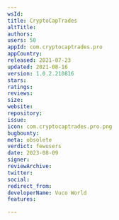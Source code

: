 ```yaml
---
wsId: 
title: CryptoCapTrades
altTitle: 
authors: 
users: 50
appId: com.cryptocaptrades.pro
appCountry: 
released: 2021-07-23
updated: 2021-08-16
version: 1.0.2.210816
stars: 
ratings: 
reviews: 
size: 
website: 
repository: 
issue: 
icon: com.cryptocaptrades.pro.png
bugbounty: 
meta: obsolete
verdict: fewusers
date: 2023-08-09
signer: 
reviewArchive: 
twitter: 
social: 
redirect_from: 
developerName: Vuco World
features: 

---
```


